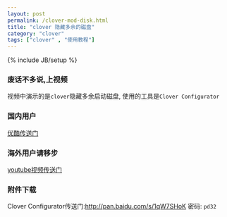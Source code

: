 ```yaml
---
layout: post
permalink: /clover-mod-disk.html
title: "clover 隐藏多余的磁盘"
category: "clover"
tags: ["clover" , "使用教程"]
---
```

{% include JB/setup %}

### 废话不多说,上视频

视频中演示的是`clover`隐藏多余启动磁盘,
使用的工具是`Clover Configurator`


### 国内用户
[优酷传送门](http://player.youku.com/embed/XMTMzMzIyNzcwOA==)

### 海外用户请移步

[youtube视频传送门](https://youtu.be/D4ca9T-7MVc)


### 附件下载
Clover Configurator传送门:<http://pan.baidu.com/s/1qW7SHoK> 密码: `pd32`
